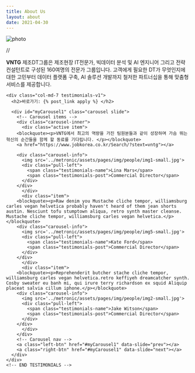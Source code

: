 ```yaml
---
title: About Us
layout: about
date: 2021-04-30
---
```




![photo](https://picsum.photos/1150/500)


//

**VNTG** 제조DT그룹은 제조현장 IT전문가, 빅데이터 분석 및 AI 엔지니어
그리고 전략 컨설턴트로 구성된 160여명의 전문가 그룹입니다.
고객에게 필요한 DT가 무엇인지에 대한 고민부터 데이터 플랫폼 구축, AI 솔루션 개발까지
철저한 파트너십을 통해 맞춤형 서비스를 제공합니다.

<!-- BEGIN TESTIMONIALS -->
	<div class="col-md-7 testimonials-v1">
	  <h2>바로가기: {% post_link apply %} </h2> 
	  
	  <div id="myCarousel1" class="carousel slide">
	    <!-- Carousel items -->
	    <div class="carousel-inner">
	      <div class="active item">
		<blockquote><p>VNTG에서 최고의 역량을 가진 팀원분들과 같이 성장하며 가슴 뛰는 혁신의 순간들을 함께 할 동료를 기다립니다. </p></blockquote>
		<a href="https://www.jobkorea.co.kr/Search/?stext=vntg"></a>
		
		<div class="carousel-info">
		  <img src='../metronic/assets/pages/img/people/img1-small.jpg'>
		  <div class="pull-left">
		    <span class="testimonials-name">Lina Mars</span>
		    <span class="testimonials-post">Commercial Director</span>
		  </div>
		</div>
	      </div>
	      <div class="item">
		<blockquote><p>Raw denim you Mustache cliche tempor, williamsburg carles vegan helvetica probably haven't heard of them jean shorts austin. Nesciunt tofu stumptown aliqua, retro synth master cleanse. Mustache cliche tempor, williamsburg carles vegan helvetica.</p></blockquote>
		<div class="carousel-info">
		  <img src='../metronic/assets/pages/img/people/img5-small.jpg'>
		  <div class="pull-left">
		    <span class="testimonials-name">Kate Ford</span>
		    <span class="testimonials-post">Commercial Director</span>
		  </div>
		</div>
	      </div>
	      <div class="item">
		<blockquote><p>Reprehenderit butcher stache cliche tempor, williamsburg carles vegan helvetica.retro keffiyeh dreamcatcher synth. Cosby sweater eu banh mi, qui irure terry richardson ex squid Aliquip placeat salvia cillum iphone.</p></blockquote>
		<div class="carousel-info">
		  <img src='../metronic/assets/pages/img/people/img2-small.jpg'>
		  <div class="pull-left">
		    <span class="testimonials-name">Jake Witson</span>
		    <span class="testimonials-post">Commercial Director</span>
		  </div>
		</div>
	      </div>
	    </div>
	    <!-- Carousel nav -->
	    <a class="left-btn" href="#myCarousel1" data-slide="prev"></a>
	    <a class="right-btn" href="#myCarousel1" data-slide="next"></a>
	  </div>
	</div>
	<!-- END TESTIMONIALS --> 
